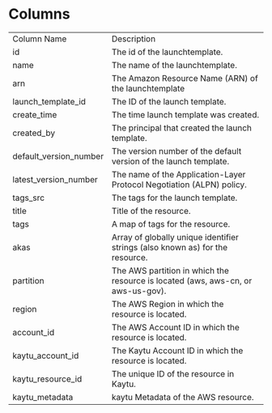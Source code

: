 # Columns  

<table>
	<tr><td>Column Name</td><td>Description</td></tr>
	<tr><td>id</td><td>The id of the launchtemplate.</td></tr>
	<tr><td>name</td><td>The name of the launchtemplate.</td></tr>
	<tr><td>arn</td><td>The Amazon Resource Name (ARN) of the launchtemplate</td></tr>
	<tr><td>launch_template_id</td><td>The ID of the launch template.</td></tr>
	<tr><td>create_time</td><td>The time launch template was created.</td></tr>
	<tr><td>created_by</td><td>The principal that created the launch template.</td></tr>
	<tr><td>default_version_number</td><td>The version number of the default version of the launch template.</td></tr>
	<tr><td>latest_version_number</td><td>The name of the Application-Layer Protocol Negotiation (ALPN) policy.</td></tr>
	<tr><td>tags_src</td><td>The tags for the launch template.</td></tr>
	<tr><td>title</td><td>Title of the resource.</td></tr>
	<tr><td>tags</td><td>A map of tags for the resource.</td></tr>
	<tr><td>akas</td><td>Array of globally unique identifier strings (also known as) for the resource.</td></tr>
	<tr><td>partition</td><td>The AWS partition in which the resource is located (aws, aws-cn, or aws-us-gov).</td></tr>
	<tr><td>region</td><td>The AWS Region in which the resource is located.</td></tr>
	<tr><td>account_id</td><td>The AWS Account ID in which the resource is located.</td></tr>
	<tr><td>kaytu_account_id</td><td>The Kaytu Account ID in which the resource is located.</td></tr>
	<tr><td>kaytu_resource_id</td><td>The unique ID of the resource in Kaytu.</td></tr>
	<tr><td>kaytu_metadata</td><td>kaytu Metadata of the AWS resource.</td></tr>
</table>